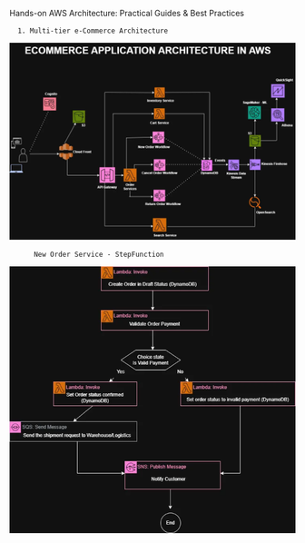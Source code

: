 Hands-on AWS Architecture: Practical Guides & Best Practices


      1. Multi-tier e-Commerce Architecture
 ![ Multi-tier e-Commerce Architecture](https://raw.githubusercontent.com/Vaitheeswari05/AWS/refs/heads/master/e-Commerce_Archietecture.webp)

          New Order Service - StepFunction
![New Order Service - StepFunction](https://raw.githubusercontent.com/Vaitheeswari05/AWS/refs/heads/master/NewOrder_Service.webp)
